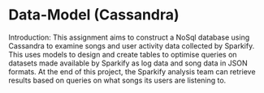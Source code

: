 # Data-Model (Cassandra)

Introduction: This assignment aims to construct a NoSql database using Cassandra to examine songs and user activity data collected by Sparkify. This uses models to design and create tables to optimise queries on datasets made available by Sparkify as log data and song data in JSON formats. At the end of this project, the Sparkify analysis team can retrieve results based on queries on what songs its users are listening to.


